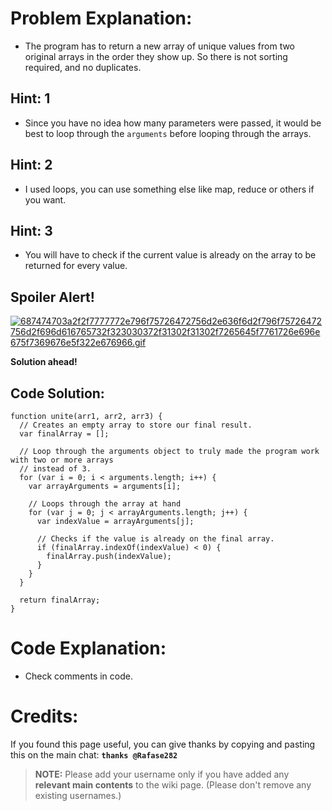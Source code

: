 # Problem Explanation:
- The program has to return a new array of unique values from two original arrays in the order they show up. So there is not sorting required, and no duplicates.

## Hint: 1
- Since you have no idea how many parameters were passed, it would be best to loop through the `arguments` before looping through the arrays.

## Hint: 2
- I used loops, you can use something else like map, reduce or others if you want.

## Hint: 3
- You will have to check if the current value is already on the array to be returned for every value.

## Spoiler Alert!
[![687474703a2f2f7777772e796f75726472756d2e636f6d2f796f75726472756d2f696d616765732f323030372f31302f31302f7265645f7761726e696e675f7369676e5f322e676966.gif](https://files.gitter.im/FreeCodeCamp/Wiki/nlOm/thumb/687474703a2f2f7777772e796f75726472756d2e636f6d2f796f75726472756d2f696d616765732f323030372f31302f31302f7265645f7761726e696e675f7369676e5f322e676966.gif)](https://files.gitter.im/FreeCodeCamp/Wiki/nlOm/687474703a2f2f7777772e796f75726472756d2e636f6d2f796f75726472756d2f696d616765732f323030372f31302f31302f7265645f7761726e696e675f7369676e5f322e676966.gif)

**Solution ahead!**

## Code Solution:

```
function unite(arr1, arr2, arr3) {
  // Creates an empty array to store our final result.
  var finalArray = [];

  // Loop through the arguments object to truly made the program work with two or more arrays
  // instead of 3.
  for (var i = 0; i < arguments.length; i++) {
    var arrayArguments = arguments[i];

    // Loops through the array at hand
    for (var j = 0; j < arrayArguments.length; j++) {
      var indexValue = arrayArguments[j];

      // Checks if the value is already on the final array.
      if (finalArray.indexOf(indexValue) < 0) {
        finalArray.push(indexValue);
      }
    }
  }

  return finalArray;
}
```

# Code Explanation:
- Check comments in code.

# Credits:
If you found this page useful, you can give thanks by copying and pasting this on the main chat:  **`thanks @Rafase282`**

> **NOTE:** Please add your username only if you have added any **relevant main contents** to the wiki page. (Please don't remove any existing usernames.)
